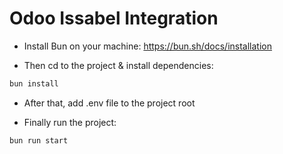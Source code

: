 # Odoo Issabel Integration

- Install Bun on your machine:
  https://bun.sh/docs/installation

- Then cd to the project & install dependencies:

```bash
bun install
```

- After that, add .env file to the project root

- Finally run the project:

```bash
bun run start
```
